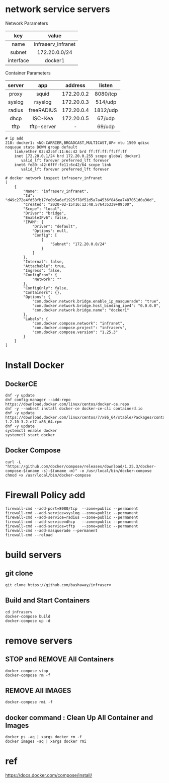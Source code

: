 # network service servers

Network Parameters

|key|value|
|:-:|:-:|
|name|infraserv_infranet|
|subnet|172.20.0.0/24|
|interface|docker1|

Container Parameters

|server|app|address|listen|
|:-:|:-:|:-:|:-:|
|proxy|squid|172.20.0.2|8080/tcp|
|syslog|rsyslog|172.20.0.3|514/udp|
|radius|freeRADIUS|172.20.0.4|1812/udp|
|dhcp|ISC-Kea|172.20.0.5|67/udp|
|tftp|tftp-server|-|69/udp|



```
# ip add
218: docker1: <NO-CARRIER,BROADCAST,MULTICAST,UP> mtu 1500 qdisc noqueue state DOWN group default
    link/ether 02:42:6f:11:6c:42 brd ff:ff:ff:ff:ff:ff
    inet 172.20.0.1/24 brd 172.20.0.255 scope global docker1
       valid_lft forever preferred_lft forever
    inet6 fe80::42:6fff:fe11:6c42/64 scope link
       valid_lft forever preferred_lft forever
```


```
# docker network inspect infraserv_infranet
[
    {
        "Name": "infraserv_infranet",
        "Id": "d49c272e4fd58fb17fe0b5a6ef1925f78f51d5a7a4536f846ea7487051d0a30d",
        "Created": "2020-02-15T16:12:48.576435339+09:00",
        "Scope": "local",
        "Driver": "bridge",
        "EnableIPv6": false,
        "IPAM": {
            "Driver": "default",
            "Options": null,
            "Config": [
                {
                    "Subnet": "172.20.0.0/24"
                }
            ]
        },
        "Internal": false,
        "Attachable": true,
        "Ingress": false,
        "ConfigFrom": {
            "Network": ""
        },
        "ConfigOnly": false,
        "Containers": {},
        "Options": {
            "com.docker.network.bridge.enable_ip_masquerade": "true",
            "com.docker.network.bridge.host_binding_ipv4": "0.0.0.0",
            "com.docker.network.bridge.name": "docker1"
        },
        "Labels": {
            "com.docker.compose.network": "infranet",
            "com.docker.compose.project": "infraserv",
            "com.docker.compose.version": "1.25.3"
        }
    }
]
```


# Install Docker

## DockerCE

```
dnf -y update
dnf config-manager --add-repo https://download.docker.com/linux/centos/docker-ce.repo
dnf -y --nobest install docker-ce docker-ce-cli containerd.io
dnf -y update https://download.docker.com/linux/centos/7/x86_64/stable/Packages/containerd.io-1.2.10-3.2.el7.x86_64.rpm
dnf -y update
systemctl enable docker
systemctl start docker
```

## Docker Compose
```
curl -L "https://github.com/docker/compose/releases/download/1.25.3/docker-compose-$(uname -s)-$(uname -m)" -o /usr/local/bin/docker-compose
chmod +x /usr/local/bin/docker-compose
```

# Firewall Policy add
```
firewall-cmd --add-port=8080/tcp  --zone=public --permanent
firewall-cmd --add-service=syslog --zone=public --permanent
firewall-cmd --add-service=radius --zone=public --permanent
firewall-cmd --add-service=dhcp   --zone=public --permanent
firewall-cmd --add-service=tftp   --zone=public --permanent
firewall-cmd --add-masquerade --permanent
firewall-cmd --reload
```


# build servers

## git clone
```
git clone https://github.com/bashaway/infraserv
```

## Build and Start Containers
```
cd infraserv
docker-compose build
docker-compose up -d
```

# remove servers

## STOP and REMOVE All Containers
```
docker-compose stop
docker-compose rm -f
```

## REMOVE All IMAGES
```
docker-compose rmi -f
```

## docker command : Clean Up All Container and Images
```
docker ps -aq | xargs docker rm -f 
docker images -aq | xargs docker rmi
```

# ref
https://docs.docker.com/compose/install/
